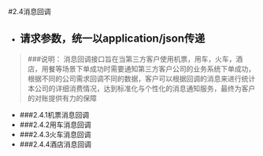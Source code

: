 #2.4消息回调
- ## 请求参数，统一以application/json传递


>###说明：
消息回调接口旨在当第三方客户使用机票，用车，火车，酒店，用餐等场景下单成功时需要通知第三方客户公司的业务系统下单成功，根据不同的公司需求回调不同的数据，客户可以根据回调的消息来进行统计本公司的详细消费情况，达到标准化与个性化的消息通知服务，最终为客户的对账提供有力的保障



- ###2.4.1机票消息回调
- ###2.4.2用车消息回调
- ###2.4.3火车消息回调
- ###2.4.4酒店消息回调
